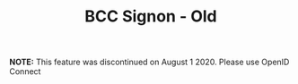 ﻿---
title: BCC Signon - Old
description: Technical documentation and guides for software development in BCC
---

**NOTE:** This feature was discontinued on August 1 2020. Please use OpenID Connect